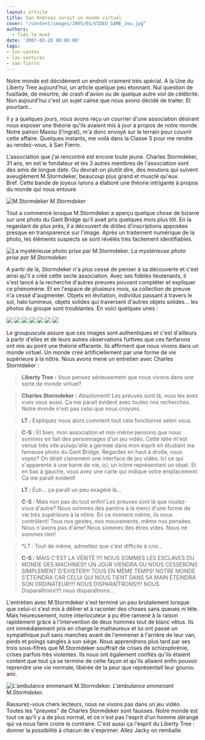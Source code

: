 ```yaml
---
layout: article
title: San Andreas serait un monde virtuel
cover: "/content/images/2005/01/VIDEO_GAME_Jeu.jpg"
authors:
  - fido_le_muet
date: '2007-03-28 00:00:00'
tags:
- los-santos
- las-venturas
- san-fierro
---
```


Notre monde est décidément un endroit vraiment très spécial. A la Une du Liberty Tree aujourd'hui, un article quelque peu étonnant. Nul question de fusillade, de meurtre, de crash d'avion ou de quelque autre viol de célébrité. Non aujourd'hui c'est un sujet calme que nous avons décidé de traiter. Et pourtant...

Il y a quelques jours, nous avons reçu un courrier d'une association désirant nous exposer une théorie qu'ils avaient mis à jour à propos de notre monde. Notre patron Maxou (l'ingrat), m'a donc envoyé sur le terrain pour couvrir cette affaire. Quelques instants, me voilà dans la Classe S pour me rendre au rendez-vous, à San Fierro.

L'association que j'ai rencontré est encore toute jeune. Charles Stormdeker, 31 ans, en est le fondateur et les 3 autres membres de l'association sont des amis de longue date. Ou devrait-on plutôt dire, des moutons qui suivent aveuglément M.Stormdeker, beaucoup plus grand et musclé qu'eux.  
Bref. Cette bande de joyeux lurons a élaboré une théorie intrigante à propos du monde qui nous entoure.

![M.Stormdeker](/content/images/2005/01/VIDEO_GAME_Pdt_Du_Groupe.jpg)
_M.Stormdeker_

Tout a commencé lorsque M.Stormdeker a aperçu quelque chose de bizarre sur une photo du Gant Bridge qu'il avait pris quelques mois plus tôt. En la regardant de plus près, il a découvert de drôles d'inscriptions apposées presque en transparence sur l'image. Après un traitement numérique de la photo, les éléments suspects se sont révélés très facilement identifiables.

![La mystérieuse photo prise par M.Stormdeker.](/content/images/2005/01/VIDEO_GAME_Interface.jpg)
_La mystérieuse photo prise par M.Stormdeker._

A partir de là, Stormdeker n'a plus cessé de penser à sa découverte et c'est ainsi qu'il a créé cette secte association. Avec ses fidèles lieutenants, il s'est lancé à la recherche d'autres preuves pouvant compléter et expliquer ce phénomène. Et en l'espace de plusieurs mois, sa collection de preuve n'a cessé d'augmenter. Objets en lévitation, individus passant à travers le sol, halo lumineux, objets solides qui traversent d'autres objets solides... les photos du groupe sont troublantes. En voici quelques unes :

![](/content/images/2005/01/VIDEO_GAME_Bug.jpg)
![](/content/images/2005/01/VIDEO_GAME_Marqueur_Jaune.jpg)
![](/content/images/2005/01/VIDEO_GAME_Etoile.jpg)
![](/content/images/2005/01/VIDEO_GAME_Camera.jpg)
![](/content/images/2005/01/VIDEO_GAME_Tec9.jpg)
![](/content/images/2005/01/VIDEO_GAME_Porti_re.jpg)
![](/content/images/2005/01/VIDEO_GAME_Marqueur_Rouge.jpg)

Le groupuscule assure que ces images sont authentiques et c'est d'ailleurs à partir d'elles et de leurs autres observations furtives que ces fanfarons ont mis au point une théorie effarante. Ils affirment que nous vivons dans un monde virtuel. Un monde créé artificiellement par une forme de vie supérieure à la nôtre. Nous avons mené un entretien avec Charles Stormdeker :

> **Liberty Tree :** Vous pensez sérieusement que nous vivons dans une sorte de monde virtuel?

> **Charles Stormdeker :** Absolument! Les preuves sont là, vous les avez vues vous aussi. Ça me parait évident avec toutes nos recherches. Notre monde n'est pas celui que nous croyons.

> **LT :** Expliquez nous alors comment tout cela fonctionne selon vous.

> **C-S :** Et bien, mon association et moi-même pensons que nous sommes en fait des personnages d'un jeu vidéo. Cette idée m'est venue très vite puisqu'elle a germée dans mon esprit en étudiant ma fameuse photo du Gant Bridge. Regardez en haut à droite, vous voyez? On dirait clairement une interface de jeu vidéo. Ici ce qui s'apparente à une barre de vie, ici, un icône représentant un objet. Et en bas à gauche, vous avez une carte qui indique votre emplacement. Ca me paraît évident!

> **LT :** Euh... ça paraît un peu exagéré là...

> **C-S :** Mais non pas du tout enfin! Les preuves sont là que voulez-vous d'autre? Nous sommes des pantins à la merci d'une forme de vie très supérieure à la nôtre. En ce moment même, ils nous contrôlent! Tous nos gestes, nos mouvements, même nos pensées. Nous n'avons pas d'âme! Nous sommes des êtres vides. Nous ne sommes rien!

> \*_LT :_ Tout de même, admettez que c'est difficile à croi...

> **C-S :** MAIS C'EST LA VÉRITÉ !!!! NOUS SOMMES LES ESCLAVES DU MONDE DES MACHINES!! UN JOUR VIENDRA OU NOUS CESSERONS SIMPLEMENT D'EXISTER!!! TOUS EN MÊME TEMPS! NOTRE MONDE S’ÉTEINDRA CAR CELUI QUI NOUS TIENT DANS SA MAIN ÉTEINDRA SON ORDINATEUR!!!! NOUS DISPARAÎTRONS!!!! NOUS Disparaîtrons!!!! nous disparaîtrons...

L'entretien avec M.Stormdeker s'est terminé un peu brutalement lorsque que celui-ci s'est mis à délirer et à raconter des choses sans queues ni tête. Mais heureusement, notre interlocuteur a pu être ramené à la raison rapidement grâce à l'intervention de deux hommes tout de blanc vêtus. Ils ont immédiatement pris en charge le malheureux et lui ont passé un sympathique pull sans manches avant de l'emmener à l'arrière de leur van, pieds et poings sanglés à son siège. Nous apprendrons plus tard par ses trois sous-fifres que M.Stormdeker souffrait de crises de schizophrénie, crises parfois très violentes. Ils nous ont également confiés qu'ils étaient content que tout ça se termine de cette façon et qu'ils allaient enfin pouvoir reprendre une vie normale, libérée de la peur que représentait leur gourou ami.

![L'ambulance emmenant M.Stormdeker.](/content/images/2005/01/VIDEO_GAME_Ambulance.jpg)
_L'ambulance emmenant M.Stormdeker._

Rassurez-vous chers lecteurs, nous ne vivons pas dans un jeu vidéo. Toutes les "preuves" de Charles Stormdeker sont fausses. Notre monde est tout ce qu'il y a de plus normal, et ce n'est pas l'esprit d'un homme dérangé qui va nous faire croire le contraire. C'est aussi ça l'esprit du Liberty Tree : donner la possibilité à chacun de s'exprimer. Allez Jacky on remballe.